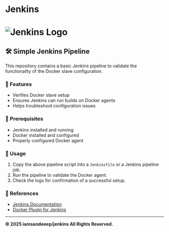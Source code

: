 # Jenkins

# ![Jenkins Logo](https://www.jenkins.io/images/logos/jenkins/jenkins.svg)

## 🛠️ Simple Jenkins Pipeline

This repository contains a basic Jenkins pipeline to validate the functionality of the Docker slave configuration.

### 🚀 Features

- Verifies Docker slave setup
- Ensures Jenkins can run builds on Docker agents
- Helps troubleshoot configuration issues

### 🔧 Prerequisites

- Jenkins installed and running
- Docker installed and configured
- Properly configured Docker agent



### 📌 Usage

1. Copy the above pipeline script into a `Jenkinsfile` or a Jenkins pipeline job.
2. Run the pipeline to validate the Docker agent.
3. Check the logs for confirmation of a successful setup.

### 🔗 References

- [Jenkins Documentation](https://www.jenkins.io/doc/)
- [Docker Plugin for Jenkins](https://plugins.jenkins.io/docker-plugin/)

---

**© 2025 iamsandeeep/jenkins All Rights Reserved.**

